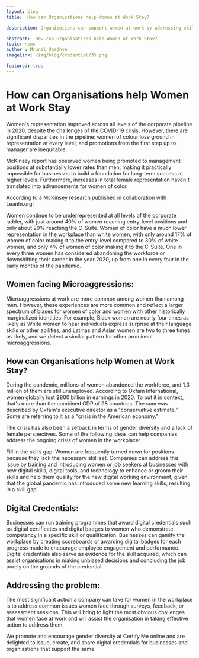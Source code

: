 ```yaml
---
layout: blog
title:  How can Organisations help Women at Work Stay?

description: Organizations can support women at work by addressing skill gaps, utilizing digital credentials, and tackling workplace challenges.

abstract:  How can Organisations help Women at Work Stay?
topic: news
author : Mrunal Upadhye
imageLink: /img/blog/credential/35.png

featured: true
---
```


# How can Organisations help Women at Work Stay


Women's representation improved across all levels of the corporate pipeline in 2020, despite the challenges of the COVID-19 crisis. However, there are significant disparities in the pipeline: women of colour lose ground in representation at every level, and promotions from the first step up to manager are inequitable.

McKinsey report has observed women being promoted to management positions at substantially lower rates than men, making it practically impossible for businesses to build a foundation for long-term success at higher levels. Furthermore, increases in total female representation haven't translated into advancements for women of color.

According to a McKinsey research published in collaboration with LeanIn.org:

Women continue to be underrepresented at all levels of the corporate ladder, with just around 40% of women reaching entry-level positions and only about 20% reaching the C-Suite.
Women of color have a much lower representation in the workplace than white women, with only around 17% of women of color making it to the entry-level compared to 30% of white women, and only 4% of women of color making it to the C-Suite.
One in every three women has considered abandoning the workforce or downshifting their career in the year 2020, up from one in every four in the early months of the pandemic.

## Women facing Microaggressions:

Microaggressions at work are more common among women than among men. However, these experiences are more common and reflect a larger spectrum of biases for women of color and women with other historically marginalized identities. For example, Black women are nearly four times as likely as White women to hear individuals express surprise at their language skills or other abilities, and Latinas and Asian women are two to three times as likely, and we detect a similar pattern for other prominent microaggressions.

## How can Organisations help Women at Work Stay?

During the pandemic, millions of women abandoned the workforce, and 1.3 million of them are still unemployed. According to Oxfam International, women globally lost $800 billion in earnings in 2020. To put it in context, that's more than the combined GDP of 98 countries. The sum was described by Oxfam's executive director as a "conservative estimate." Some are referring to it as a "crisis in the American economy."

The crisis has also been a setback in terms of gender diversity and a lack of female perspectives. Some of the following ideas can help companies address the ongoing crisis of women in the workplace:

Fill in the skills gap:
Women are frequently turned down for positions because they lack the necessary skill set. Companies can address this issue by training and introducing women or job seekers at businesses with new digital skills, digital tools, and technology to enhance or groom their skills and help them qualify for the new digital working environment, given that the global pandemic has introduced some new learning skills, resulting in a skill gap.

## Digital Credentials:

Businesses can run training programmes that award digital credentials such as digital certificates and digital badges to women who demonstrate competency in a specific skill or qualification. Businesses can gamify the workplace by creating scoreboards or awarding digital badges for each progress made to encourage employee engagement and performance. Digital credentials also serve as evidence for the skill acquired, which can assist organisations in making unbiased decisions and concluding the job purely on the grounds of the credential.

## Addressing the problem:

The most significant action a company can take for women in the workplace is to address common issues women face through surveys, feedback, or assessment sessions. This will bring to light the most obvious challenges that women face at work and will assist the organisation in taking effective action to address them.

We promote and encourage gender diversity at Certify.Me online and are delighted to issue, create, and share digital credentials for businesses and organisations that support the same.
